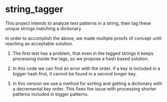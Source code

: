 # string_tagger

This project intends to analyze text patterns in a string, then tag these unique strings matching a dictionary.

In order to accomplish the above, we made multiple proofs of concept until reaching an acceptable solution.

  1. The first test has a problem, that even in the tagged strings it keeps processing
  inside the tags, so we propose a hash based solution.

  2. In this code we can find an error with the order, if a key is included in a bigger hash first, 
  it cannot be found in a second longer key.

  3. In this version we use a method for sorting and getting a dictionary with a decremental key order.
  This fixes the issue with processing shorter patterns included in bigger patterns. 

